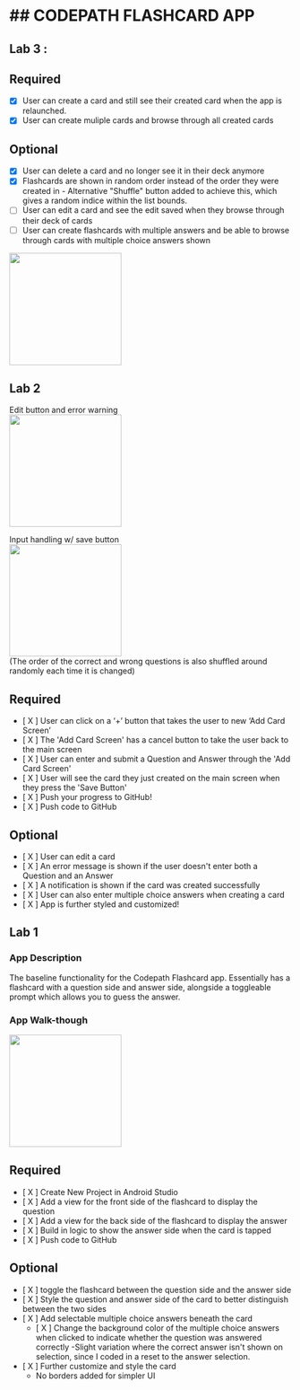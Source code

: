 <h1> ## CODEPATH FLASHCARD APP </h1>

## Lab 3 : 

## Required
- [X] User can create a card and still see their created card when the app is relaunched.
- [X] User can create muliple cards and browse through all created cards

## Optional
- [X] User can delete a card and no longer see it in their deck anymore
- [X] Flashcards are shown in random order instead of the order they were created in
      - Alternative "Shuffle" button added to achieve this, which gives a random indice within the list bounds. 
- [ ] User can edit a card and see the edit saved when they browse through their deck of cards
- [ ] User can create flashcards with multiple answers and be able to browse through cards with multiple choice answers shown

<img src="https://i.imgur.com/xODXo7n.gif" width="200"/>  

## Lab 2

Edit button and error warning <br>
<img src="https://i.imgur.com/VLfgGVz.gif" width=200><br>

Input handling w/ save button <br>
<img src="https://i.imgur.com/2dmp6tZ.gif" width=200><br>
(The order of the correct and wrong questions is also shuffled around randomly each time it is changed)

## Required
- [ X ] User can click on a ‘+’ button that takes the user to new ‘Add Card Screen’
- [ X ] The 'Add Card Screen' has a cancel button to take the user back to the main screen
- [ X ] User can enter and submit a Question and Answer through the 'Add Card Screen'
- [ X ] User will see the card they just created on the main screen when they press the 'Save Button'
- [ X ] Push your progress to GitHub!
- [ X ] Push code to GitHub
## Optional
- [ X ] User can edit a card
- [ X ] An error message is shown if the user doesn't enter both a Question and an Answer
- [ X ] A notification is shown if the card was created successfully
- [ X ] User can also enter multiple choice answers when creating a card
- [ X ] App is further styled and customized!


## Lab 1

### App Description
The baseline functionality for the Codepath Flashcard app. Essentially has a flashcard with a question side and answer side, alongside a toggleable prompt which allows you to guess the answer.

### App Walk-though

<img src="https://i.imgur.com/YrDZpry.gif" width=200><br>

## Required
- [ X ] Create New Project in Android Studio
- [ X ] Add a view for the front side of the flashcard to display the question
- [ X ] Add a view for the back side of the flashcard to display the answer
- [ X ] Build in logic to show the answer side when the card is tapped
- [ X ] Push code to GitHub
## Optional
- [ X ] toggle the flashcard between the question side and the answer side
- [ X ] Style the question and answer side of the card to better distinguish between the two sides
- [ X ] Add selectable multiple choice answers beneath the card
   - [ X ] Change the background color of the multiple choice answers when clicked to indicate whether the question was answered correctly
      -Slight variation where the correct answer isn't shown on selection, since I coded in a reset to the answer selection.
- [ X ] Further customize and style the card
   - No borders added for simpler UI

